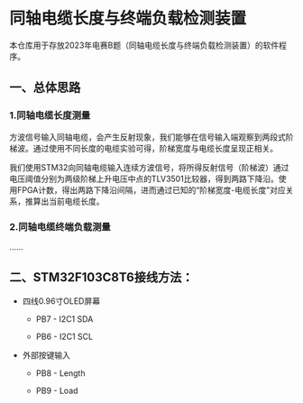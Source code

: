 # 同轴电缆长度与终端负载检测装置

​	本仓库用于存放2023年电赛B题（同轴电缆长度与终端负载检测装置）的软件程序。



## 一、总体思路

### 1.同轴电缆长度测量

​	方波信号输入同轴电缆，会产生反射现象，我们能够在信号输入端观察到两段式阶梯波。通过使用不同长度的电缆实验可得，阶梯宽度与电缆长度呈现正相关。

​	我们使用STM32向同轴电缆输入连续方波信号，将所得反射信号（阶梯波）通过电压阈值分别为两级阶梯上升电压中点的TLV3501比较器，得到两路下降沿。使用FPGA计数，得出两路下降沿间隔，进而通过已知的“阶梯宽度-电缆长度”对应关系，推算出当前电缆长度。

### 2.同轴电缆终端负载测量

……



## 二、STM32F103C8T6接线方法：

* 四线0.96寸OLED屏幕

  * PB7 - I2C1 SDA

  * PB6 - I2C1 SCL


* 外部按键输入

  * PB8 - Length

  * PB9 - Load